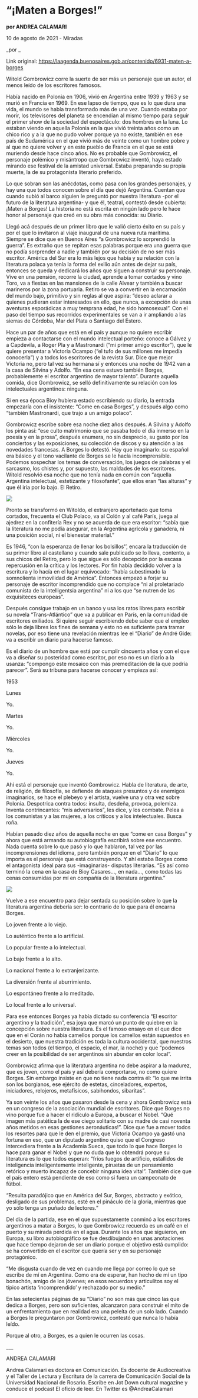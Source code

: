 # “¡Maten a Borges!”

**por ANDREA CALAMARI**

10 de agosto de 2021 - Miradas

_por _

Link original: https://laagenda.buenosaires.gob.ar/contenido/6931-maten-a-borges



Witold Gombrowicz corre la suerte de ser más un personaje que un autor, el menos leído de los escritores famosos.




Había nacido en Polonia en 1906, vivió en Argentina entre 1939 y 1963 y se murió en Francia en 1969. En ese lapso de tiempo, que es lo que dura una vida, el mundo se había transformado más de una vez. Cuando estaba por morir, los televisores del planeta se encendían al mismo tiempo para seguir el primer show de la sociedad del espectáculo: dos hombres en la luna. Lo estaban viendo en aquella Polonia en la que vivió treinta años como un chico rico y a la que no pudo volver porque ya no existe, también en ese país de Sudamérica en el que vivió más de veinte como un hombre pobre y al que no quiere volver y en este pueblo de Francia en el que se está muriendo desde hace cinco años. No es probable que Gombrowicz, el personaje polémico y misántropo que Gombrowicz inventó, haya estado mirando ese festival de la amistad universal. Estaba preparando su propia muerte, la de su protagonista literario preferido.




Lo que sobran son las anécdotas, como pasa con los grandes personajes, y hay una que todos conocen sobre el día que dejó Argentina. Cuentan que cuando subió al barco alguien le preguntó por nuestra literatura -por el futuro de la literatura argentina- y que él, teatral, contestó desde cubierta: ¡Maten a Borges! La historia no está escrita en ningún lado pero le hace honor al personaje que creó en su obra más conocida: su Diario.




Llegó acá después de un primer libro que le valió cierto éxito en su país y por el que lo invitaron al viaje inaugural de una nueva ruta marítima. Siempre se dice que en Buenos Aires “a Gombrowicz lo sorprendió la guerra”. Es extraño que se repitan esas palabras porque era una guerra que no podía sorprender a nadie y también por su decisión de no ser más escritor. América del Sur era lo más lejos que había y su relación con la literatura polaca ya tenía la forma del exilio aún antes de dejar su país, entonces se queda y dedicará los años que siguen a construir su personaje. Vive en una pensión, recorre la ciudad, aprende a tomar cortados y vino Toro, va a fiestas en las mansiones de la calle Alvear y también a buscar marineros por la zona portuaria. Retiro se va a convertir en la encarnación del mundo bajo, primitivo y sin reglas al que aspira: “deseo aclarar a quienes pudieran estar interesados en ello, que nunca, a excepción de unas aventuras esporádicas a muy temprana edad, he sido homosexual”. Con el paso del tiempo sus recorridos experimentales se van a ir ampliando a las sierras de Córdoba, Mar del Plata o Santiago del Estero.




Hace un par de años que está en el país y aunque no quiere escribir empieza a contactarse con el mundo intelectual porteño: conoce a Gálvez y a Capdevila, a Roger Pla y a Mastronardi (“mi primer amigo escritor”), que le quiere presentar a Victoria Ocampo (“el tufo de sus millones me impedía conocerla”) y a todos los escritores de la revista Sur. Dice que mejor Victoria no, pero tal vez su hermana sí y entonces una noche de 1942 van a la casa de Silvina y Adolfo. “En esa cena estuvo también Borges, probablemente el escritor argentino de mayor talento”. Durante aquella comida, dice Gombrowicz, se selló definitivamente su relación con los intelectuales argentinos: ninguna.




Si en esa época Bioy hubiera estado escribiendo su diario, la entrada empezaría con el insistente: “Come en casa Borges”, y después algo como “también Mastronardi, que trajo a un amigo polaco”.




Gombrowicz escribe sobre esa noche diez años después. A Silvina y Adolfo los pinta así: “ese culto matrimonio que se pasaba todo el día inmerso en la poesía y en la prosa”, después enumera, no sin desprecio, su gusto por los conciertos y las exposiciones, su colección de discos y su atención a las novedades francesas. A Borges lo detestó. Hay que imaginarlo: su español era básico y el tono vacilante de Borges se le hacía incomprensible. Podemos sospechar los temas de conversación, los juegos de palabras y el sarcasmo, los chistes y, por supuesto, las maldades de los escritores. Witold resolvió esa noche que no tenía nada en común con “aquella Argentina intelectual, estetizante y filosofante”, que ellos eran “las alturas” y que él iría por lo bajo. El Retiro.




![](https://cdn.feater.me/files/images/69286/bca0b1b4-207b-45a8-bae3-7d351824984c.jpeg)




Pronto se transformó en Witoldo, el extranjero aporteñado que toma cortados, frecuenta el Club Polaco, va al Colón y al café París, juega al ajedrez en la confitería Rex y no se acuerda de que era escritor: “sabía que la literatura no me podía asegurar, en la Argentina agrícola y ganadera, ni una posición social, ni el bienestar material.”




Es 1946, “con la esperanza de llenar los bolsillos’’, encara la traducción de su primer libro al castellano y cuando sale publicado se lo lleva, contento, a sus chicos del Retiro, pero lo que sigue es sólo decepción por la escasa repercusión en la crítica y los lectores. Por fin había decidido volver a la escritura y lo hacía en el lugar equivocado: “había subestimado la somnolienta inmovilidad de América”. Entonces empezó a forjar su personaje de escritor incomprendido que no complace “ni al proletariado comunista de la intelligentsia argentina” ni a los que “se nutren de las exquisiteces europeas”.




Después consigue trabajo en un banco y usa los ratos libres para escribir su novela “Trans-Atlántico” que va a publicar en París, en la comunidad de escritores exiliados. Si quiere seguir escribiendo debe saber que el empleo sólo le deja libres los fines de semana y esto no es suficiente para tramar novelas, por eso tiene una revelación mientras lee el “Diario” de André Gide: va a escribir un diario para hacerse famoso.




Es el diario de un hombre que está por cumplir cincuenta años y con el que va a diseñar su posteridad como escritor, por eso no es un diario a la usanza: “compongo este mosaico con más premeditación de la que podría parecer”. Será su tribuna para hacerse conocer y empieza así:




1953




Lunes




Yo.




Martes




Yo.




Miércoles




Yo.




Jueves




Yo.




Ahí está el personaje que inventó Gombrowicz. Habla de literatura, de arte, de religión, de filosofía, se defiende de ataques presuntos y de enemigos imaginarios, se hace el plebeyo y el artista, vuelve una y otra vez sobre Polonia. Despotrica contra todos: insulta, desdeña, provoca, polemiza. Inventa contrincantes: “mis adversarios”, les dice, y los combate. Pelea a los comunistas y a las mujeres, a los críticos y a los intelectuales. Busca roña.




Habían pasado diez años de aquella noche en que “come en casa Borges” y ahora que está armando su autobiografía escribirá sobre ese encuentro. Nada cuenta sobre lo que pasó y lo que hablaron, tal vez por las incomprensiones del idioma, pero también porque en el “Diario” lo que importa es el personaje que está construyendo. Y ahí estaba Borges como el antagonista ideal para sus -imaginarias- disputas literarias. “Es así como terminó la cena en la casa de Bioy Casares…, en nada…, como todas las cenas consumidas por mí en compañía de la literatura argentina.”




![](https://cdn.feater.me/files/images/69291/54fd8702-2b8d-462d-8ef0-47e62d93bfac.jpeg)




Vuelve a ese encuentro para dejar sentada su posición sobre lo que la literatura argentina debería ser: lo contrario de lo que para él encarna Borges.




Lo joven frente a lo viejo.




Lo auténtico frente a lo artificial.




Lo popular frente a lo intelectual.




Lo bajo frente a lo alto.




Lo nacional frente a lo extranjerizante.




La diversión frente al aburrimiento.




Lo espontáneo frente a lo meditado.




Lo local frente a lo universal.




Para ese entonces Borges ya había dictado su conferencia “El escritor argentino y la tradición”, esa joya que marcó un punto de quiebre en la concepción sobre nuestra literatura. Es el famoso ensayo en el que dice que en el Corán no había camellos porque los camellos están supuestos en el desierto, que nuestra tradición es toda la cultura occidental, que nuestros temas son todos (el tiempo, el espacio, el mar, la noche) y que “podemos creer en la posibilidad de ser argentinos sin abundar en color local”.




Gombrowicz afirma que la literatura argentina no debe aspirar a la madurez, que es joven, como el país y así debería comportarse, no como quiere Borges. Sin embargo insiste en que no tiene nada contra él: “lo que me irrita son los borgianos, ese ejército de estetas, cinceladores, expertos, iniciadores, relojeros, metafísicos, sabihondos, sibaritas”.




Ya son veinte los años que pasaron desde la cena y ahora Gombrowicz está en un congreso de la asociación mundial de escritores. Dice que Borges no vino porque fue a hacer el ridículo a Europa, a buscar el Nobel. “Qué imagen más patética la de ese ciego solitario con su madre de casi noventa años metidos en esas gestiones aeronáuticas!”. Dice que fue a mover todos los resortes para que le den el premio, que Victoria Ocampo ya gastó una fortuna en eso, que un diputado argentino quiso que el Congreso intercediera frente a la Academia Sueca, que todo lo que hace Borges lo hace para ganar el Nobel y que no duda que lo obtendrá porque su literatura es lo que todos esperan: “fríos fuegos de artificio, estallidos de inteligencia inteligentemente inteligente, piruetas de un pensamiento retórico y muerto incapaz de concebir ninguna idea vital”. También dice que el país entero está pendiente de eso como si fuera un campeonato de fútbol.




“Resulta paradójico que en América del Sur, Borges, abstracto y exótico, desligado de sus problemas, esté en el pináculo de la gloria, mientras que yo sólo tenga un puñado de lectores.”




Del día de la partida, ese en el que supuestamente conminó a los escritores argentinos a matar a Borges, lo que Gombrowicz recuerda es un café en el puerto y su mirada perdida en el agua. Durante los años que siguieron, en Europa, su libro autobiográfico se fue desdibujando en unas anotaciones que hace tiempo dejaron de ser un diario porque el objetivo está cumplido: se ha convertido en el escritor que quería ser y en su personaje protagónico.




“Me disgusta cuando de vez en cuando me llega por correo lo que se escribe de mí en Argentina. Como era de esperar, han hecho de mí un tipo bonachón, amigo de los jóvenes; en esos recuerdos y articulitos soy el típico artista ‘incomprendido’ y rechazado por su medio.”




En las setecientas páginas de su “Diario” no son más que cinco las que dedica a Borges, pero son suficientes, alcanzaron para construir el mito de un enfrentamiento que en realidad era una peleíta de un solo lado. Cuando a Borges le preguntaron por Gombrowicz, contestó que nunca lo había leído.




Porque al otro, a Borges, es a quien le ocurren las cosas.




\_\_\_




ANDREA CALAMARI




Andrea Calamari es doctora en Comunicación. Es docente de Audiocreativa y el Taller de Lectura y Escritura de la carrera de Comunicación Social de la Universidad Nacional de Rosario. Escribe en Jot Down cultural magazine y conduce el podcast El oficio de leer. En Twitter es @AndreaCalamari



